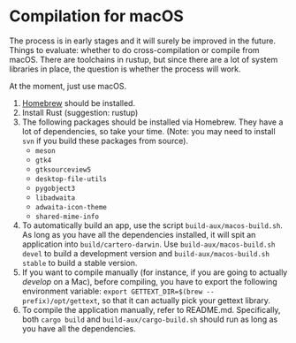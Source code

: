 # Compilation for macOS

The process is in early stages and it will surely be improved in the future.
Things to evaluate: whether to do cross-compilation or compile from macOS. There
are toolchains in rustup, but since there are a lot of system libraries in
place, the question is whether the process will work.

At the moment, just use macOS.

1. [Homebrew](https://brew.sh) should be installed.
2. Install Rust (suggestion: rustup)
3. The following packages should be installed via Homebrew. They have a lot of
   dependencies, so take your time. (Note: you may need to install `svn` if you
   build these packages from source).
   * `meson`
   * `gtk4`
   * `gtksourceview5`
   * `desktop-file-utils`
   * `pygobject3`
   * `libadwaita`
   * `adwaita-icon-theme`
   * `shared-mime-info`
4. To automatically build an app, use the script `build-aux/macos-build.sh`. As
   long as you have all the dependencies installed, it will spit an application
   into `build/cartero-darwin`. Use `build-aux/macos-build.sh devel` to build a
   development version and `build-aux/macos-build.sh stable` to build a stable
   version.
5. If you want to compile manually (for instance, if you are going to actually
   _develop_ on a Mac), before compiling, you have to export the following
   environment variable: `export GETTEXT_DIR=$(brew --prefix)/opt/gettext`, so
   that it can actually pick your gettext library.
6. To compile the application manually, refer to README.md. Specifically, both
   `cargo build` and `build-aux/cargo-build.sh` should run as long as you have
   all the dependencies.
